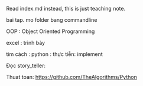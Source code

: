 Read index.md instead, this is just teaching note.

bai tap. mo folder bang commandline

OOP : Object Oriented Programming

excel : trình bày

tìm cách : python : thực tiễn: implement

Đọc story_teller:

Thuat toan: https://github.com/TheAlgorithms/Python



